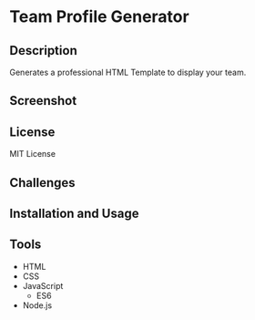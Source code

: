 # Team Profile Generator
## Description
Generates a professional HTML Template to display your team.

## Screenshot

## License
MIT License

## Challenges

## Installation and Usage

## Tools
* HTML
* CSS
* JavaScript
    * ES6
* Node.js


